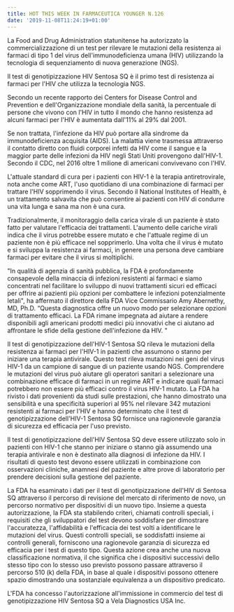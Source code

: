 ```yaml
---
title: HOT THIS WEEK IN FARMACEUTICA YOUNGER N.126
date: '2019-11-08T11:24:19+01:00'
---
```

La Food and Drug Administration statunitense ha autorizzato la commercializzazione di un test per rilevare le mutazioni della resistenza ai farmaci di tipo 1 del virus dell'immunodeficienza umana (HIV) utilizzando la tecnologia di sequenziamento di nuova generazione (NGS). 

Il test di genotipizzazione HIV Sentosa SQ è il primo test di resistenza ai farmaci per l'HIV che utilizza la tecnologia NGS.

Secondo un recente rapporto dei Centers for Disease Control and Prevention e dell'Organizzazione mondiale della sanità, la percentuale di persone che vivono con l'HIV in tutto il mondo che hanno resistenza ad alcuni farmaci per l'HIV è aumentata dall'11% al 29% dal 2001.

Se non trattata, l'infezione da HIV può portare alla sindrome da immunodeficienza acquisita (AIDS). La malattia viene trasmessa attraverso il contatto diretto con fluidi corporei infetti da HIV come il sangue e la maggior parte delle infezioni da HIV negli Stati Uniti provengono dall'HIV-1. Secondo il CDC, nel 2016 oltre 1 milione di americani convivevano con l'HIV.

L'attuale standard di cura per i pazienti con HIV-1 è la terapia antiretrovirale, nota anche come ART, l'uso quotidiano di una combinazione di farmaci per trattare l'HIV sopprimendo il virus. Secondo il National Institutes of Health, è un trattamento salvavita che può consentire ai pazienti con HIV di condurre una vita lunga e sana ma non è una cura.

Tradizionalmente, il monitoraggio della carica virale di un paziente è stato fatto per valutare l'efficacia dei trattamenti. L'aumento delle cariche virali indica che il virus potrebbe essere mutato e che l'attuale regime di un paziente non è più efficace nel sopprimerlo. Una volta che il virus è mutato e si sviluppa la resistenza ai farmaci, in genere una persona deve cambiare farmaci per evitare che il virus si moltiplichi.

"In qualità di agenzia di sanità pubblica, la FDA è profondamente consapevole della minaccia di infezioni resistenti ai farmaci e siamo concentrati nel facilitare lo sviluppo di nuovi trattamenti sicuri ed efficaci per offrire ai pazienti più opzioni per combattere le infezioni potenzialmente letali", ha affermato il direttore della FDA Vice Commissario Amy Abernethy, MD, Ph.D. “Questa diagnostica offre un nuovo modo per selezionare opzioni di trattamento efficaci. La FDA rimane impegnata ad aiutare a rendere disponibili agli americani prodotti medici più innovativi che ci aiutano ad affrontare le sfide della gestione dell'infezione da HIV. "

Il test di genotipizzazione dell'HIV-1 Sentosa SQ rileva le mutazioni della resistenza ai farmaci per l'HIV-1 in pazienti che assumono o stanno per iniziare una terapia antivirale. Questo test rileva mutazioni nei geni del virus HIV-1 da un campione di sangue di un paziente usando NGS. Comprendere le mutazioni del virus può aiutare gli operatori sanitari a selezionare una combinazione efficace di farmaci in un regime ART e indicare quali farmaci potrebbero non essere più efficaci contro il virus HIV-1 mutato. La FDA ha rivisto i dati provenienti da studi sulle prestazioni, che hanno dimostrato una sensibilità e una specificità superiori al 95% nel rilevare 342 mutazioni resistenti ai farmaci per l'HIV e hanno determinato che il test di genotipizzazione dell'HIV-1 Sentosa SQ fornisce una ragionevole garanzia di sicurezza ed efficacia per l'uso previsto.

Il test di genotipizzazione dell'HIV Sentosa SQ deve essere utilizzato solo in pazienti con HIV-1 che stanno per iniziare o stanno già assumendo una terapia antivirale e non è destinato alla diagnosi di infezione da HIV. I risultati di questo test devono essere utilizzati in combinazione con osservazioni cliniche, anamnesi del paziente e altre prove di laboratorio per prendere decisioni sulla gestione del paziente.

La FDA ha esaminato i dati per il test di genotipizzazione dell'HIV di Sentosa SQ attraverso il percorso di revisione del mercato di riferimento de novo, un percorso normativo per dispositivi di un nuovo tipo. Insieme a questa autorizzazione, la FDA sta stabilendo criteri, chiamati controlli speciali, i requisiti che gli sviluppatori del test devono soddisfare per dimostrare l'accuratezza, l'affidabilità e l'efficacia dei test volti a identificare le mutazioni del virus. Questi controlli speciali, se soddisfatti insieme ai controlli generali, forniscono una ragionevole garanzia di sicurezza ed efficacia per i test di questo tipo. Questa azione crea anche una nuova classificazione normativa, il che significa che i dispositivi successivi dello stesso tipo con lo stesso uso previsto possono passare attraverso il percorso 510 (k) della FDA, in base al quale i dispositivi possono ottenere spazio dimostrando una sostanziale equivalenza a un dispositivo predicato.

L'FDA ha concesso l'autorizzazione all'immissione in commercio del test di genotipizzazione HIV Sentosa SQ a Vela Diagnostics USA Inc.
